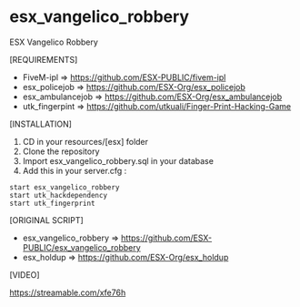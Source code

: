 # esx_vangelico_robbery
ESX Vangelico Robbery

[REQUIREMENTS]

  * FiveM-ipl   => https://github.com/ESX-PUBLIC/fivem-ipl
  * esx_policejob => https://github.com/ESX-Org/esx_policejob
  * esx_ambulancejob => https://github.com/ESX-Org/esx_ambulancejob
  * utk_fingerpint => https://github.com/utkuali/Finger-Print-Hacking-Game

[INSTALLATION]

1) CD in your resources/[esx] folder
2) Clone the repository
3) Import esx_vangelico_robbery.sql in your database
4) Add this in your server.cfg :

```
start esx_vangelico_robbery
start utk_hackdependency
start utk_fingerprint
```

[ORIGINAL SCRIPT]
  * esx_vangelico_robbery => https://github.com/ESX-PUBLIC/esx_vangelico_robbery
  * esx_holdup => https://github.com/ESX-Org/esx_holdup

[VIDEO]

https://streamable.com/xfe76h
